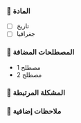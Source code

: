 ### 📝 المادة

- [ ] تاريخ
- [ ] جغرافيا

### 📝 المصطلحات المضافة

<!-- أضف المصطلحات المضافة هنا بدون شرحها -->
- مصطلح 1
- مصطلح 2

### 🔗 المشكلة المرتبطة

<!-- اربط المشكلة هنا إن وجدت -->

### 🧠 ملاحظات إضافية

<!-- اختياري -->
